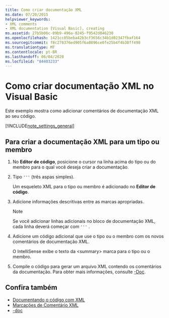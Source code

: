 ```yaml
---
title: Como criar documentação XML
ms.date: 07/20/2015
helpviewer_keywords:
- XML comments
- XML documentation [Visual Basic], creating
ms.assetid: 27b5b06c-09b9-496a-8245-f9542d846230
ms.openlocfilehash: 1421cc85beba42b3cf3656c34b1d02347fbaf164
ms.sourcegitcommit: f8c270376ed905f6a8896ce0fe25b4f4b38ff498
ms.translationtype: MT
ms.contentlocale: pt-BR
ms.lasthandoff: 06/04/2020
ms.locfileid: "84403233"
---
```

# <a name="how-to-create-xml-documentation-in-visual-basic"></a>Como criar documentação XML no Visual Basic

Este exemplo mostra como adicionar comentários de documentação XML ao seu código.

[!INCLUDE[note_settings_general](~/includes/note-settings-general-md.md)]

## <a name="to-create-xml-documentation-for-a-type-or-member"></a>Para criar a documentação XML para um tipo ou membro

1. No **Editor de código**, posicione o cursor na linha acima do tipo ou do membro para o qual você deseja criar a documentação.

2. Tipo `'''` (três aspas simples).

    Um esqueleto XML para o tipo ou membro é adicionado no **Editor de código**.

3. Adicione informações descritivas entre as marcas apropriadas.

    > [!NOTE]
    > Se você adicionar linhas adicionais no bloco de documentação XML, cada linha deverá começar com `'''` .

4. Adicione um código adicional que use o tipo ou o membro com os novos comentários de documentação XML.

    O IntelliSense exibe o texto da \<summary> marca para o tipo ou o membro.

5. Compile o código para gerar um arquivo XML contendo os comentários da documentação. Para obter mais informações, consulte [-Doc](../../reference/command-line-compiler/doc.md).

## <a name="see-also"></a>Confira também

- [Documentando o código com XML](documenting-your-code-with-xml.md)
- [Marcações de Comentário XML](../../language-reference/xmldoc/index.md)
- [-doc](../../reference/command-line-compiler/doc.md)
